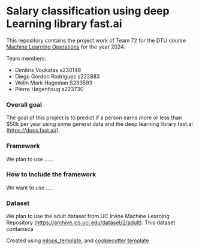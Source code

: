 Salary classification using deep Learning library fast.ai
==============================

This repository contains the project work of Team 72 for the DTU course [Machine Learning Operations](https://kurser.dtu.dk/course/02476) for the year 2024.

Team members:

- Dimitris Voukatas s230148
- Diego Gordon Rodríguez s222883
- Welin Mark Hageman S233593
- Pierre Høgenhaug s223730

### Overall goal
 The goal of this project is to predict if a person earns more or less than $50k per year using some general data and the deep learning library fast.ai (https://docs.fast.ai/).

### Framework
We plan to use ......

### How to include the framework
We want to use .....

### Dataset
We plan to use the adult dataset from UC Irvine Machine Learning Repository (https://archive.ics.uci.edu/dataset/2/adult). This dataset containsca



Created using [mlops_template](https://github.com/SkafteNicki/mlops_template),
and [cookiecutter template](https://github.com/cookiecutter/cookiecutter)
